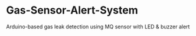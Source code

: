 # Gas-Sensor-Alert-System
Arduino-based gas leak detection using MQ sensor with LED &amp; buzzer alert
